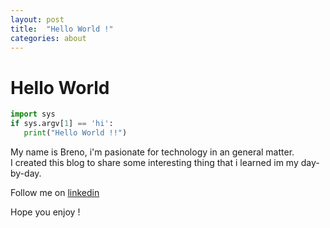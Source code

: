```yaml
---
layout: post
title:  "Hello World !"
categories: about
---
```

# Hello World

```python
import sys
if sys.argv[1] == 'hi':
   print("Hello World !!")
```
My name is Breno, i'm pasionate for technology in an general matter.
<br>
I created this blog to share some interesting thing that i learned im my day-by-day.

Follow me on [linkedin](https://www.linkedin.com/in/brenocrs/)

Hope you enjoy !